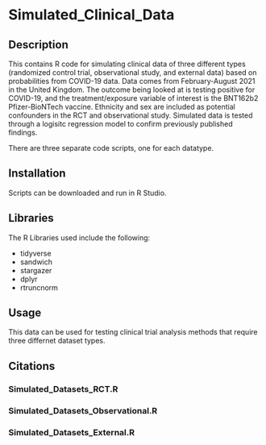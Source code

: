 
# Simulated_Clinical_Data


## Description

This contains R code for simulating clinical data of three different types (randomized control trial, observational study, and external data) based on probabilities from COVID-19 data.  Data comes from February-August 2021 in the United Kingdom. The outcome being looked at is testing positive for COVID-19, and the treatment/exposure variable of interest is the BNT162b2 Pfizer-BioNTech vaccine.  Ethnicity and sex are included as potential confounders in the RCT and observational study.  Simulated data is tested through a logisitc regression model to confirm previously published findings.

There are three separate code scripts, one for each datatype.

## Installation

Scripts can be downloaded and run in R Studio.

## Libraries

The R Libraries used include the following:

- tidyverse
- sandwich
- stargazer
- dplyr
- rtruncnorm

## Usage

This data can be used for testing clinical trial analysis methods that require three differnet dataset types.

## Citations

### Simulated_Datasets_RCT.R



### Simulated_Datasets_Observational.R



### Simulated_Datasets_External.R





